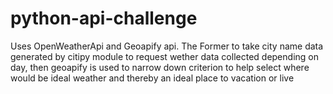 # python-api-challenge

Uses OpenWeatherApi and Geoapify api. The Former to take city name data generated by citipy module to request wether data collected depending on day, then geoapify is used  to narrow down criterion to help select where would be ideal weather and thereby an ideal place to vacation or live
